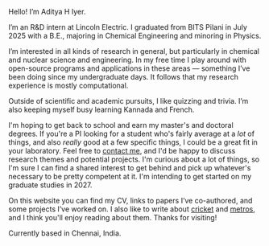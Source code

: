 Hello! I’m Aditya H Iyer.

I’m an R&D intern at Lincoln Electric. I graduated from BITS Pilani in July 2025 with a B.E., majoring in Chemical Engineering and minoring in Physics.

I’m interested in all kinds of research in general, but particularly in chemical and nuclear science and engineering. In my free time I play around with open-source programs and applications in these areas — something I’ve been doing since my undergraduate days. It follows that my research experience is mostly computational.

Outside of scientific and academic pursuits, I like quizzing and trivia. I’m also keeping myself busy learning Kannada and French.

I'm hoping to get back to school and earn my master's and doctoral degrees. If you're a PI looking for a student who's fairly average at a _lot_ of things, and also _really_ good at a few specific things, I could be a great fit in your laboratory. Feel free to [contact me](https://adityahiyer.github.io/contact), and I'd be happy to discuss research themes and potential projects. I'm curious about a lot of things, so I'm sure I can find a shared interest to get behind and pick up whatever's necessary to be pretty competent at it. I'm intending to get started on my graduate studies in 2027.

On this website you can find my CV, links to papers I’ve co-authored, and some projects I’ve worked on. I also like to write about [cricket](https://adityahiyer.github.io/cricket) and [metros](https://adityahiyer.github.io/metros), and I think you'll enjoy reading about them. Thanks for visiting!

Currently based in Chennai, India.
